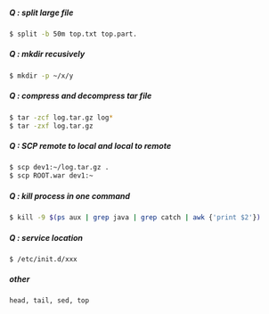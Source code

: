 ##### Q : split large file
```sh
$ split -b 50m top.txt top.part.
```

##### Q : mkdir recusively
```sh
$ mkdir -p ~/x/y
```

##### Q : compress and decompress tar file
```sh
$ tar -zcf log.tar.gz log*
$ tar -zxf log.tar.gz
```

##### Q : SCP remote to local and local to remote
```sh
$ scp dev1:~/log.tar.gz .
$ scp ROOT.war dev1:~
```

##### Q : kill process in one command
```sh
$ kill -9 $(ps aux | grep java | grep catch | awk {'print $2'})
```

##### Q : service location
```
$ /etc/init.d/xxx
```

##### other
```
head, tail, sed, top
```
